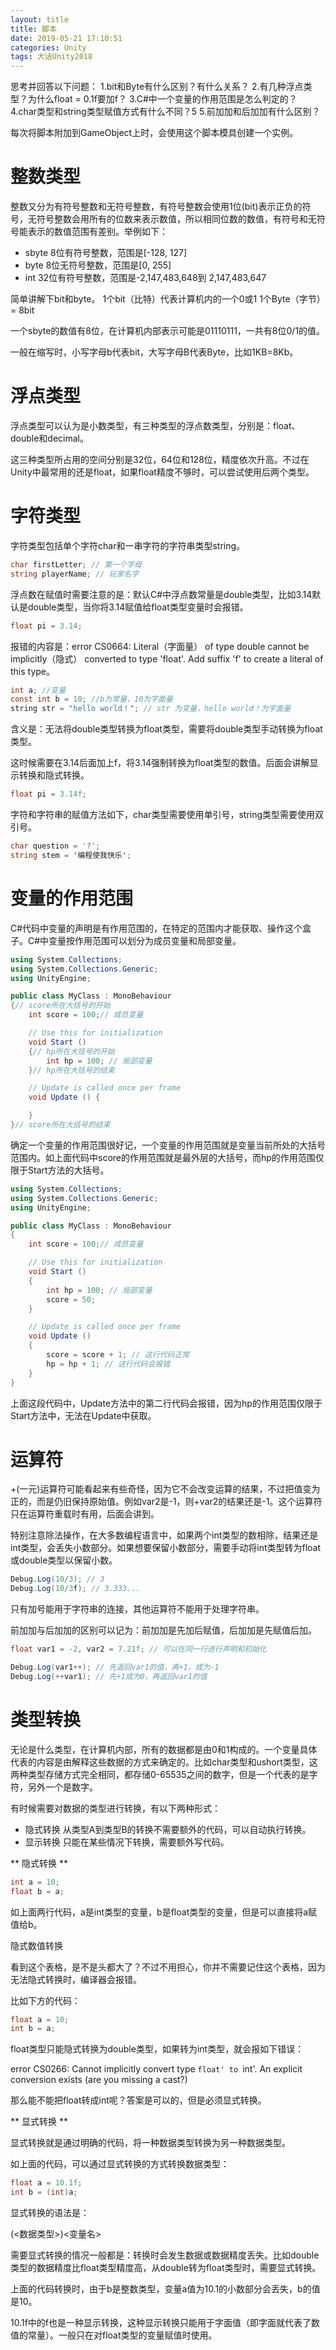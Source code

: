 ```yaml
---
layout: title
title: 脚本
date: 2019-05-21 17:10:51
categories: Unity
tags: 大话Unity2018
---
```

思考并回答以下问题：
1.bit和Byte有什么区别？有什么关系？
2.有几种浮点类型？为什么float = 0.1f要加f？
3.C#中一个变量的作用范围是怎么判定的？
4.char类型和string类型赋值方式有什么不同？5
5.前加加和后加加有什么区别？

<!--more-->

每次将脚本附加到GameObject上时，会使用这个脚本模具创建一个实例。

# 整数类型

整数又分为有符号整数和无符号整数，有符号整数会使用1位(bit)表示正负的符号，无符号整数会用所有的位数来表示数值，所以相同位数的数值，有符号和无符号能表示的数值范围有差别。举例如下：

* sbyte 8位有符号整数，范围是[-128, 127]
* byte 8位无符号整数，范围是[0, 255]
* int 32位有符号整数，范围是-2,147,483,648到 2,147,483,647

简单讲解下bit和byte。
1个bit（比特）代表计算机内的一个0或1
1个Byte（字节）= 8bit

一个sbyte的数值有8位，在计算机内部表示可能是01110111，一共有8位0/1的值。

一般在缩写时，小写字母b代表bit，大写字母B代表Byte，比如1KB=8Kb。

# 浮点类型

浮点类型可以认为是小数类型，有三种类型的浮点数类型，分别是：float、double和decimal。

这三种类型所占用的空间分别是32位，64位和128位，精度依次升高。不过在Unity中最常用的还是float，如果float精度不够时，可以尝试使用后两个类型。

# 字符类型

字符类型包括单个字符char和一串字符的字符串类型string。
```cs
char firstLetter; // 第一个字母
string playerName; // 玩家名字
```

浮点数在赋值时需要注意的是：默认C#中浮点数常量是double类型，比如3.14默认是double类型，当你将3.14赋值给float类型变量时会报错。
```cs
float pi = 3.14; 
```
报错的内容是：error CS0664: Literal（字面量） of type double cannot be implicitly（隐式） converted to type 'float'. Add suffix 'f' to create a literal of this type。

```c
int a; //变量
const int b = 10; //b为常量，10为字面量
string str = "hello world！"; // str 为变量，hello world！为字面量
```

含义是：无法将double类型转换为float类型，需要将double类型手动转换为float类型。

这时候需要在3.14后面加上f，将3.14强制转换为float类型的数值。后面会讲解显示转换和隐式转换。
```cs
float pi = 3.14f; 
```
字符和字符串的赋值方法如下，char类型需要使用单引号，string类型需要使用双引号。

```cs
char question = '?';
string stem = '编程使我快乐';
```

# 变量的作用范围

C#代码中变量的声明是有作用范围的，在特定的范围内才能获取、操作这个盒子。C#中变量按作用范围可以划分为成员变量和局部变量。
```cs
using System.Collections;
using System.Collections.Generic;
using UnityEngine;

public class MyClass : MonoBehaviour
{// score所在大括号的开始
    int score = 100;// 成员变量

    // Use this for initialization
    void Start ()
    {// hp所在大括号的开始
        int hp = 100; // 局部变量
    }// hp所在大括号的结束

    // Update is called once per frame
    void Update () {

    }
}// score所在大括号的结束
```

确定一个变量的作用范围很好记，一个变量的作用范围就是变量当前所处的大括号范围内。如上面代码中score的作用范围就是最外层的大括号，而hp的作用范围仅限于Start方法的大括号。
```cs
using System.Collections;
using System.Collections.Generic;
using UnityEngine;

public class MyClass : MonoBehaviour
{
    int score = 100;// 成员变量

    // Use this for initialization
    void Start ()
    {
        int hp = 100; // 局部变量
        score = 50;
    }

    // Update is called once per frame
    void Update ()
    {
        score = score + 1; // 这行代码正常
        hp = hp + 1; // 这行代码会报错
    }
}
```
上面这段代码中，Update方法中的第二行代码会报错，因为hp的作用范围仅限于Start方法中，无法在Update中获取。

# 运算符

+(一元)运算符可能看起来有些奇怪，因为它不会改变运算的结果，不过把值变为正的，而是仍旧保持原始值。例如var2是-1，则+var2的结果还是-1。这个运算符只在运算符重载时有用，后面会讲到。

特别注意除法操作，在大多数编程语言中，如果两个int类型的数相除，结果还是int类型，会丢失小数部分。如果想要保留小数部分，需要手动将int类型转为float或double类型以保留小数。
```cs
Debug.Log(10/3); // 3
Debug.Log(10/3f); // 3.333...
```
只有加号能用于字符串的连接，其他运算符不能用于处理字符串。

前加加与后加加的区别可以记为：前加加是先加后赋值，后加加是先赋值后加。
```cs
float var1 = -2, var2 = 7.21f; // 可以在同一行进行声明和初始化

Debug.Log(var1++); // 先返回var1的值，再+1，成为-1
Debug.Log(++var1); // 先+1成为0，再返回var1的值
```

# 类型转换

无论是什么类型，在计算机内部，所有的数据都是由0和1构成的。一个变量具体代表的内容是由解释这些数据的方式来确定的。比如char类型和ushort类型，这两种类型存储方式完全相同，都存储0-65535之间的数字，但是一个代表的是字符，另外一个是数字。

有时候需要对数据的类型进行转换，有以下两种形式：

* 隐式转换 从类型A到类型B的转换不需要额外的代码，可以自动执行转换。
* 显示转换 只能在某些情况下转换，需要额外写代码。

** 隐式转换 **
```cs
int a = 10;
float b = a;
```
如上面两行代码，a是int类型的变量，b是float类型的变量，但是可以直接将a赋值给b。


隐式数值转换


看到这个表格，是不是头都大了？不过不用担心，你并不需要记住这个表格，因为无法隐式转换时，编译器会报错。

比如下方的代码：
```cs 
float a = 10;
int b = a;
```
float类型只能隐式转换为double类型，如果转为int类型，就会报如下错误：

error CS0266: Cannot implicitly convert type `float' to `int'. An explicit conversion exists (are you missing a cast?)

那么能不能把float转成int呢？答案是可以的，但是必须显式转换。

** 显式转换 **

显式转换就是通过明确的代码，将一种数据类型转换为另一种数据类型。

如上面的代码，可以通过显式转换的方式转换数据类型：
```cs 
float a = 10.1f;
int b = (int)a;
```
显式转换的语法是：

(<数据类型>)<变量名>

需要显式转换的情况一般都是：转换时会发生数据或数据精度丢失。比如double类型的数据精度比float类型精度高，从double转为float类型时，需要显式转换。

上面的代码转换时，由于b是整数类型，变量a值为10.1的小数部分会丢失，b的值是10。

10.1f中的f也是一种显示转换，这种显示转换只能用于字面值（即字面就代表了数值的常量）。一般只在对float类型的变量赋值时使用。